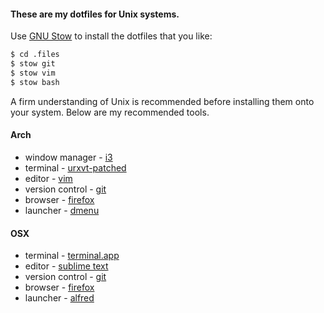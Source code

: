 #### These are my dotfiles for Unix systems.

Use [GNU Stow](http://www.gnu.org/software/stow/) to install the dotfiles that you like:

``` bash
$ cd .files
$ stow git
$ stow vim
$ stow bash
```

A firm understanding of Unix is recommended before installing them onto your system. Below are my recommended tools.

#### Arch

- window manager - [i3](http://i3wm.org/)
- terminal - [urxvt-patched](https://aur.archlinux.org/packages/rxvt-unicode-patched/)
- editor - [vim](http://www.vim.org/)
- version control - [git](http://git-scm.com/)
- browser - [firefox](http://www.mozilla.org/en-US/firefox/new/)
- launcher - [dmenu](http://tools.suckless.org/dmenu/)

#### OSX

- terminal - [terminal.app](http://www.apple.com/osx/apps/all.html#terminal)
- editor - [sublime text](http://www.sublimetext.com/)
- version control - [git](http://git-scm.com/)
- browser - [firefox](http://www.mozilla.org/en-US/firefox/new/)
- launcher - [alfred](http://www.alfredapp.com/)
